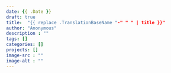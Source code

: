 ```yaml
---
date: {{ .Date }}
draft: true
title:  "{{ replace .TranslationBaseName "-" " " | title }}"
author: "Anonymous"
description : ""
tags: []
categories: []
projects: []
image-src : ""
image-alt : ""
---
```

